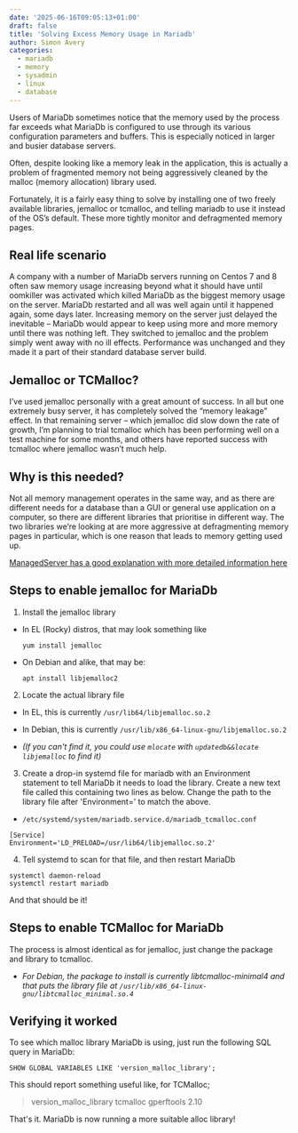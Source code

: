 ```yaml
---
date: '2025-06-16T09:05:13+01:00'
draft: false
title: 'Solving Excess Memory Usage in Mariadb'
author: Simon Avery
categories:
  - mariadb
  - memory
  - sysadmin
  - linux
  - database
---
```



Users of MariaDb sometimes notice that the memory used by the process far exceeds what MariaDb is configured to use through its various configuration parameters and buffers. This is especially noticed in larger and busier database servers.

Often, despite looking like a memory leak in the application, this is actually a problem of fragmented memory not being aggressively cleaned by the malloc (memory allocation) library used.

Fortunately, it is a fairly easy thing to solve by installing one of two freely available libraries, jemalloc or tcmalloc, and telling mariadb to use it instead of the OS’s default. These more tightly monitor and defragmented memory pages. 

## Real life scenario

A company with a number of MariaDb servers running on Centos 7 and 8 often saw memory usage increasing beyond what it should have until oomkiller was activated which killed MariaDb as the biggest memory usage on the server. MariaDb restarted and all was well again until it happened again, some days later. Increasing memory on the server just delayed the inevitable – MariaDb would appear to keep using more and more memory until there was nothing left. They switched to jemalloc and the problem simply went away with no ill effects. Performance was unchanged and they made it a part of their standard database server build.

## Jemalloc or TCMalloc?

I’ve used jemalloc personally with a great amount of success. In all but one extremely busy server, it has completely solved the “memory leakage” effect. In that remaining server – which jemalloc did slow down the rate of growth, I’m planning to trial tcmalloc which has been performing well on a test machine for some months, and others have reported success with tcmalloc where jemalloc wasn’t much help. 

## Why is this needed?

Not all memory management operates in the same way, and as there are different needs for a database than a GUI or general use application on a computer, so there are different libraries that prioritise in different way. The two libraries we’re looking at are more aggressive at defragmenting memory pages in particular, which is one reason that leads to memory getting used up.

[ManagedServer has a good explanation with more detailed information here](https://www.managedserver.eu/Improve-mysql-and-mariadb-performance-with-memory-allocators-like-jemalloc-and-tcmalloc)

## Steps to enable jemalloc for MariaDb

1. Install the jemalloc library
* In EL (Rocky) distros, that may look something like 

    `yum install jemalloc`
* On Debian and alike, that may be:

    `apt install libjemalloc2`

2. Locate the actual library file

* In EL, this is currently `/usr/lib64/libjemalloc.so.2`

* In Debian, this is currently `/usr/lib/x86_64-linux-gnu/libjemalloc.so.2`

* *(If you can't find it, you could use `mlocate` with `updatedb&&locate libjemalloc` to find it)*

3. Create a drop-in systemd file for mariadb with an Environment statement to tell MariaDb it needs to load the library. Create a new text file called this containing two lines as below. Change the path to the library file after 'Environment=' to match the above.

* `/etc/systemd/system/mariadb.service.d/mariadb_tcmalloc.conf`

```
[Service]
Environment='LD_PRELOAD=/usr/lib64/libjemalloc.so.2'
```

4. Tell systemd to scan for that file, and then restart MariaDb

```
systemctl daemon-reload
systemctl restart mariadb
```
And that should be it!

## Steps to enable TCMalloc for MariaDb

The process is almost identical as for jemalloc, just change the package and library to tcmalloc.

* *For Debian, the package to install is currently libtcmalloc-minimal4 and that puts the library file at `/usr/lib/x86_64-linux-gnu/libtcmalloc_minimal.so.4`*

## Verifying it worked

To see which malloc library MariaDb is using, just run the following SQL query in MariaDb:

```
SHOW GLOBAL VARIABLES LIKE 'version_malloc_library';
```

This should report something useful like, for TCMalloc;

> version_malloc_library tcmalloc gperftools 2.10

That's it. MariaDb is now running a more suitable alloc library!


